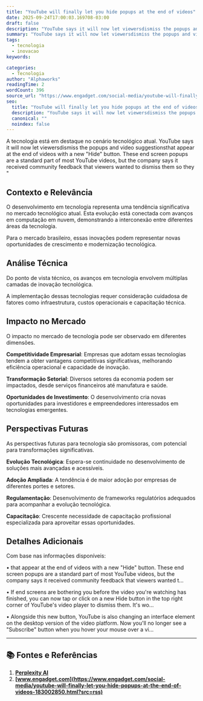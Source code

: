 ```yaml
---
title: "YouTube will finally let you hide popups at the end of videos"
date: 2025-09-24T17:00:03.169708-03:00
draft: false
description: "YouTube says it will now let viewersdismiss the popups and video suggestionsthat appear at the end of videos with a new \"Hide\" button. These end screen popup..."
summary: "YouTube says it will now let viewersdismiss the popups and video suggestionsthat appear at the end of videos with a new \"Hide\" button. These end screen popup..."
tags:
  - tecnologia
  - inovacao
keywords:

categories:
  - Tecnologia
author: "Alphaworks"
readingTime: 2
wordCount: 396
source_url: "https://www.engadget.com/social-media/youtube-will-finally-let-you-hide-popups-at-the-end-of-videos-183002850.html?src=rss"
seo:
  title: "YouTube will finally let you hide popups at the end of videos"
  description: "YouTube says it will now let viewersdismiss the popups and video suggestionsthat appear at the end of videos with a new \"Hide\" button. These end screen popup..."
  canonical: ""
  noindex: false
---
```


A tecnologia está em destaque no cenário tecnológico atual. YouTube says it will now let viewersdismiss the popups and video suggestionsthat appear at the end of videos with a new "Hide" button. These end screen popups are a standard part of most YouTube videos, but the company says it received community feedback that viewers wanted to dismiss them so they "

## Contexto e Relevância

O desenvolvimento em tecnologia representa uma tendência significativa no mercado tecnológico atual. Esta evolução está conectada com avanços em computação em nuvem, demonstrando a interconexão entre diferentes áreas da tecnologia.

Para o mercado brasileiro, essas inovações podem representar novas oportunidades de crescimento e modernização tecnológica.
## Análise Técnica

Do ponto de vista técnico, os avanços em tecnologia envolvem múltiplas camadas de inovação tecnológica.



A implementação dessas tecnologias requer consideração cuidadosa de fatores como infraestrutura, custos operacionais e capacitação técnica.
## Impacto no Mercado

O impacto no mercado de tecnologia pode ser observado em diferentes dimensões.

**Competitividade Empresarial**: Empresas que adotam essas tecnologias tendem a obter vantagens competitivas significativas, melhorando eficiência operacional e capacidade de inovação.

**Transformação Setorial**: Diversos setores da economia podem ser impactados, desde serviços financeiros até manufatura e saúde.

**Oportunidades de Investimento**: O desenvolvimento cria novas oportunidades para investidores e empreendedores interessados em tecnologias emergentes.


## Perspectivas Futuras

As perspectivas futuras para tecnologia são promissoras, com potencial para transformações significativas.

**Evolução Tecnológica**: Espera-se continuidade no desenvolvimento de soluções mais avançadas e acessíveis.

**Adoção Ampliada**: A tendência é de maior adoção por empresas de diferentes portes e setores.

**Regulamentação**: Desenvolvimento de frameworks regulatórios adequados para acompanhar a evolução tecnológica.

**Capacitação**: Crescente necessidade de capacitação profissional especializada para aproveitar essas oportunidades.
## Detalhes Adicionais

Com base nas informações disponíveis:

• that appear at the end of videos with a new "Hide" button. These end screen popups are a standard part of most YouTube videos, but the company says it received community feedback that viewers wanted t...

• If end screens are bothering you before the video you're watching has finished, you can now tap or click on a new Hide button in the top right corner of YouTube's video player to dismiss them. It's wo...

• Alongside this new button, YouTube is also changing an interface element on the desktop version of the video platform. Now you'll no longer see a "Subscribe" button when you hover your mouse over a vi...



---

## 📚 Fontes e Referências

1. **[Perplexity AI](https://www.perplexity.ai/)**
2. **[www.engadget.com](https://www.engadget.com/social-media/youtube-will-finally-let-you-hide-popups-at-the-end-of-videos-183002850.html?src=rss)**
